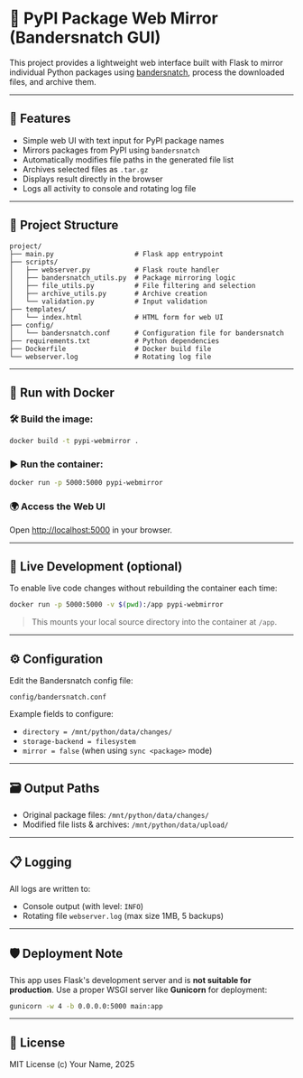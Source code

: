 # 🐍 PyPI Package Web Mirror (Bandersnatch GUI)

This project provides a lightweight web interface built with Flask to mirror individual Python packages using [bandersnatch](https://pypi.org/project/bandersnatch/), process the downloaded files, and archive them.

---

## 🚀 Features

* Simple web UI with text input for PyPI package names
* Mirrors packages from PyPI using `bandersnatch`
* Automatically modifies file paths in the generated file list
* Archives selected files as `.tar.gz`
* Displays result directly in the browser
* Logs all activity to console and rotating log file

---

## 📁 Project Structure

```text
project/
├── main.py                    # Flask app entrypoint
├── scripts/
│   ├── webserver.py           # Flask route handler
│   ├── bandersnatch_utils.py  # Package mirroring logic
│   ├── file_utils.py          # File filtering and selection
│   ├── archive_utils.py       # Archive creation
│   └── validation.py          # Input validation
├── templates/
│   └── index.html             # HTML form for web UI
├── config/
│   └── bandersnatch.conf      # Configuration file for bandersnatch
├── requirements.txt           # Python dependencies
├── Dockerfile                 # Docker build file
└── webserver.log              # Rotating log file
```

---

## 🐳 Run with Docker

### 🛠 Build the image:

```bash
docker build -t pypi-webmirror .
```

### ▶️ Run the container:

```bash
docker run -p 5000:5000 pypi-webmirror
```

### 🌍 Access the Web UI

Open [http://localhost:5000](http://localhost:5000) in your browser.

---

## 🔄 Live Development (optional)

To enable live code changes without rebuilding the container each time:

```bash
docker run -p 5000:5000 -v $(pwd):/app pypi-webmirror
```

> This mounts your local source directory into the container at `/app`.

---

## ⚙️ Configuration

Edit the Bandersnatch config file:

```text
config/bandersnatch.conf
```

Example fields to configure:

* `directory = /mnt/python/data/changes/`
* `storage-backend = filesystem`
* `mirror = false` (when using `sync <package>` mode)

---

## 🗃 Output Paths

* Original package files: `/mnt/python/data/changes/`
* Modified file lists & archives: `/mnt/python/data/upload/`

---

## 📋 Logging

All logs are written to:

* Console output (with level: `INFO`)
* Rotating file `webserver.log` (max size 1MB, 5 backups)

---

## 🛡️ Deployment Note

This app uses Flask's development server and is **not suitable for production**.
Use a proper WSGI server like **Gunicorn** for deployment:

```bash
gunicorn -w 4 -b 0.0.0.0:5000 main:app
```

---

## 📄 License

MIT License
(c) Your Name, 2025
